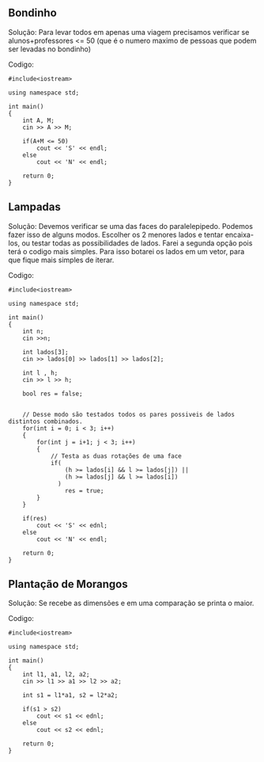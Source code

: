 ## Bondinho

Solução: Para levar todos em apenas uma viagem precisamos verificar se alunos+professores <= 50 (que é o numero maximo de pessoas que podem ser levadas no bondinho)

Codigo:
```
#include<iostream>

using namespace std;

int main()
{
    int A, M;
    cin >> A >> M;

    if(A+M <= 50)
        cout << 'S' << endl;
    else
        cout << 'N' << endl;

    return 0;
}
```

## Lampadas

Solução: Devemos verificar se uma das faces do paralelepipedo. Podemos fazer isso de alguns modos. Escolher os 2 menores lados e tentar encaixa-los, ou testar todas as possibilidades de lados. Farei a segunda opção pois terá o codigo mais simples. Para isso botarei os lados em um vetor, para que fique mais simples de iterar.


Codigo:
```
#include<iostream>

using namespace std;

int main()
{
    int n;
    cin >>n;

    int lados[3];
    cin >> lados[0] >> lados[1] >> lados[2];

    int l , h; 
    cin >> l >> h;

    bool res = false;


    // Desse modo são testados todos os pares possiveis de lados distintos combinados.
    for(int i = 0; i < 3; i++)
    {
        for(int j = i+1; j < 3; i++)
        {
            // Testa as duas rotações de uma face
            if(
                (h >= lados[i] && l >= lados[j]) ||  
                (h >= lados[j] && l >= lados[i])
              )
                res = true;
        }
    }

    if(res)
        cout << 'S' << ednl;
    else
        cout << 'N' << endl;

    return 0;
}
```


## Plantação de Morangos

Solução: Se recebe as dimensões e em uma comparação se printa o maior.

Codigo:
```
#include<iostream>

using namespace std;

int main()
{
    int l1, a1, l2, a2;
    cin >> l1 >> a1 >> l2 >> a2;

    int s1 = l1*a1, s2 = l2*a2;

    if(s1 > s2)
        cout << s1 << ednl;
    else
        cout << s2 << ednl;

    return 0;
}
```